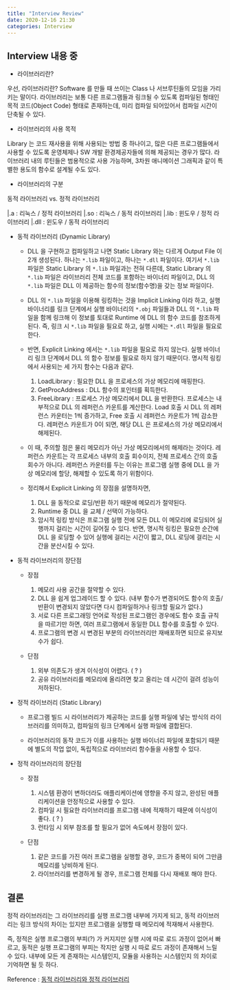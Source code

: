```yaml
---
title: "Interview Review"
date: 2020-12-16 21:30
categories: Interview
---
```


## Interview 내용 중

- 라이브러리란?

우선, 라이브러리란? Software 를 만들 때 쓰이는 Class 나 서브루틴들의 모임을 가리키는 말이다.
라이브러리는 보통 다른 프로그램들과 링크될 수 있도록 컴파일된 형태인 목적 코드(Object Code) 형태로 존재하는데, 미리 컴파일 되어있어서 컴파일 시간이 단축될 수 있다.

- 라이브러리의 사용 목적

Library 는 코드 재사용을 위해 사용되는 방법 중 하나이고, 많은 다른 프로그램들에서 사용할 수 있도록 운영체제나 SW 개발 환경제공자들에 의해 제공되는 경우가 많다. 라이브러리 내의 루틴들은 범용적으로 사용 가능하며, 3차원 애니메이션 그래픽과 같이 특별한 용도의 함수로 설계될 수도 있다.

- 라이브러리의 구분

동적 라이브러리 vs. 정적 라이브러리

|.a : 리눅스 / 정적 라이브러리
|.so : 리눅스 / 동적 라이브러리
|.lib : 윈도우 / 정적 라이브러리
|.dll : 윈도우 / 동적 라이브러리

- 동적 라이브러리 (Dynamic Library)

	* DLL 을 구현하고 컴파일하고 나면 Static Library 와는 다르게 Output File 이 2개 생성된다. 하나는 `*.lib` 파일이고, 하나는 `*.dll` 파일이다. 여기서 `*.lib` 파일은 Static Library 의 `*.lib` 파일과는 전혀 다른데, Static Library 의 `*.lib` 파일은 라이브러리 전체 코드를 포함하는 바이너리 파일이고, DLL 의 `*.lib` 파일은 DLL 이 제공하는 함수의 정보(함수명)을 갖는 정보 파일이다.

	* DLL 의 `*.lib` 파일을 이용해 링킹하는 것을 Implicit Linking 이라 하고, 실행 바이너리를 링크 단계에서 실행 바이너리의 `*.obj` 파일들과 DLL 의 `*.lib` 파일을 함께 링크해 이 정보를 토대로 Runtime 에 DLL 의 함수 코드를 참조하게 된다. 즉, 링크 시 `*.lib` 파일을 필요로 하고, 실행 시에는 `*.dll` 파일을 필요로 한다.

	* 반면, Explicit Linking 에서는 `*.lib` 파일을 필요로 하지 않는다. 실행 바이너리 링크 단계에서 DLL 의 함수 정보를 필요로 하지 않기 때문이다. 명시적 링킹에서 사용되는 세 가지 함수는 다음과 같다.
		1. LoadLibrary : 필요한 DLL 을 프로세스의 가상 메모리에 매핑한다.
		2. GetProcAddress : DLL 함수의 포인터를 획득한다.
		3. FreeLibrary : 프로세스 가상 메모리에서 DLL 을 반환한다.
		프로세스는 내부적으로 DLL 의 레퍼런스 카운트를 계산한다. Load 호출 시 DLL 의 레퍼런스 카운터는 1씩 증가하고, Free 호출 시 레퍼런스 카운트가 1씩 감소한다. 레퍼런스 카운트가 0이 되면, 해당 DLL 은 프로세스의 가상 메모리에서 해제된다.

	* 이 때, 주의할 점은 물리 메모리가 아닌 가상 메모리에서의 해제라는 것이다. 레퍼런스 카운트는 각 프로세스 내부의 호출 회수이지, 전체 프로세스 간의 호출 회수가 아니다. 레퍼런스 카운터를 두는 이유는 프로그램 실행 중에 DLL 을 가상 메모리에 할당, 해제할 수 있도록 하기 위함이다.

	* 정리해서 Explicit Linking 의 장점을 설명하자면,
		1. DLL 을 동적으로 로딩/반환 하기 때문에 메모리가 절약된다.
		2. Runtime 중 DLL 을 교체 / 선택이 가능하다.
		3. 암시적 링킹 방식은 프로그램 실행 전에 모든 DLL 이 메모리에 로딩되어 실행까지 걸리는 시간이 길어질 수 있다. 반면, 명시적 링킹은 필요한 순간에 DLL 을 로딩할 수 있어 실행에 걸리는 시간이 짧고, DLL 로딩에 걸리는 시간을 분산시킬 수 있다.

- 동적 라이브러리의 장단점

	* 장점
		1. 메모리 사용 공간을 절약할 수 있다.
		2. DLL 을 쉽게 업그레이드 할 수 있다. (내부 함수가 변경되어도 함수의 호출/반환이 변경되지 않았다면 다시 컴파일하거나 링크할 필요가 없다.)
		3. 서로 다른 프로그래밍 언어로 작성된 프로그램인 경우에도 함수 호출 규칙을 따르기만 하면, 여러 프로그램에서 동일한 DLL 함수를 호출할 수 있다.
		4. 프로그램의 변경 시 변경된 부분의 라이브러리만 재배포하면 되므로 유지보수가 쉽다.

	* 단점
		1. 외부 의존도가 생겨 이식성이 어렵다. ( ? )
		2. 공유 라이브러리를 메모리에 올리려면 찾고 올리는 데 시간이 걸려 성능이 저하된다.

- 정적 라이브러리 (Static Library)

	* 프로그램 빌드 시 라이브러리가 제공하는 코드를 실행 파일에 넣는 방식의 라이브러리를 의미하고, 컴파일의 링크 단계에서 실행 파일에 결합된다.

	* 라이브러리의 동작 코드가 이를 사용하는 실행 바이너리 파일에 포함되기 때문에 별도의 작업 없이, 독립적으로 라이브러리 함수들을 사용할 수 있다.

- 정적 라이브러리의 장단점

	* 장점
		1. 시스템 환경이 변하더라도 애플리케이션에 영향을 주지 않고, 완성된 애플리케이션을 안정적으로 사용할 수 있다.
		2. 컴파일 시 필요한 라이브러리를 프로그램 내에 적재하기 때문에 이식성이 좋다. ( ? )
		3. 런타임 시 외부 참조를 할 필요가 없어 속도에서 장점이 있다.

	* 단점
		1. 같은 코드를 가진 여러 프로그램을 실행할 경우, 코드가 중복이 되어 그만큼 메모리를 낭비하게 된다.
		2. 라이브러리를 변경하게 될 경우, 프로그램 전체를 다시 재배포 해야 한다.

## 결론

정적 라이브러리는 그 라이브러리를 실행 프로그램 내부에 가지게 되고, 동적 라이브러리는 링크 방식의 차이는 있지만 프로그램을 실행할 때 메모리에 적재해서 사용한다.

즉, 정적은 실행 프로그램의 부피(?) 가 커지지만 실행 시에 따로 로드 과정이 없어서 빠르고, 동적은 실행 프로그램의 부피는 작지만 실행 시 따로 로드 과정이 존재해서 느릴 수 있다. 내부에 모든 게 존재하는 시스템인지, 모듈을 사용하는 시스템인지 의 차이로 기억하면 될 듯 하다.

Reference : [동적 라이브러리와 정적 라이브러리][동적-라이브러리와-정적-라이브러리]

[동적-라이브러리와-정적-라이브러리]: https://goodgid.github.io/Static-VS-Dynamic-Libray/
